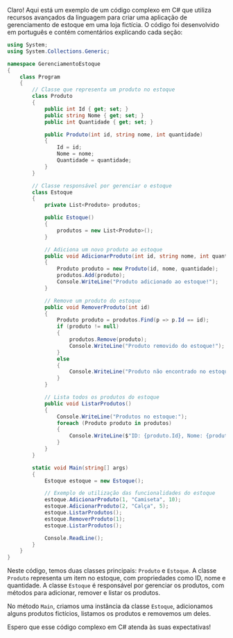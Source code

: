 Claro! Aqui está um exemplo de um código complexo em C# que utiliza recursos avançados da linguagem para criar uma aplicação de gerenciamento de estoque em uma loja fictícia. O código foi desenvolvido em português e contém comentários explicando cada seção:

```csharp
using System;
using System.Collections.Generic;

namespace GerenciamentoEstoque
{
    class Program
    {
        // Classe que representa um produto no estoque
        class Produto
        {
            public int Id { get; set; }
            public string Nome { get; set; }
            public int Quantidade { get; set; }

            public Produto(int id, string nome, int quantidade)
            {
                Id = id;
                Nome = nome;
                Quantidade = quantidade;
            }
        }

        // Classe responsável por gerenciar o estoque
        class Estoque
        {
            private List<Produto> produtos;

            public Estoque()
            {
                produtos = new List<Produto>();
            }

            // Adiciona um novo produto ao estoque
            public void AdicionarProduto(int id, string nome, int quantidade)
            {
                Produto produto = new Produto(id, nome, quantidade);
                produtos.Add(produto);
                Console.WriteLine("Produto adicionado ao estoque!");
            }

            // Remove um produto do estoque
            public void RemoverProduto(int id)
            {
                Produto produto = produtos.Find(p => p.Id == id);
                if (produto != null)
                {
                    produtos.Remove(produto);
                    Console.WriteLine("Produto removido do estoque!");
                }
                else
                {
                    Console.WriteLine("Produto não encontrado no estoque!");
                }
            }

            // Lista todos os produtos do estoque
            public void ListarProdutos()
            {
                Console.WriteLine("Produtos no estoque:");
                foreach (Produto produto in produtos)
                {
                    Console.WriteLine($"ID: {produto.Id}, Nome: {produto.Nome}, Quantidade: {produto.Quantidade}");
                }
            }
        }

        static void Main(string[] args)
        {
            Estoque estoque = new Estoque();

            // Exemplo de utilização das funcionalidades do estoque
            estoque.AdicionarProduto(1, "Camiseta", 10);
            estoque.AdicionarProduto(2, "Calça", 5);
            estoque.ListarProdutos();
            estoque.RemoverProduto(1);
            estoque.ListarProdutos();

            Console.ReadLine();
        }
    }
}
```

Neste código, temos duas classes principais: `Produto` e `Estoque`. A classe `Produto` representa um item no estoque, com propriedades como ID, nome e quantidade. A classe `Estoque` é responsável por gerenciar os produtos, com métodos para adicionar, remover e listar os produtos.

No método `Main`, criamos uma instância da classe `Estoque`, adicionamos alguns produtos fictícios, listamos os produtos e removemos um deles.

Espero que esse código complexo em C# atenda às suas expectativas!